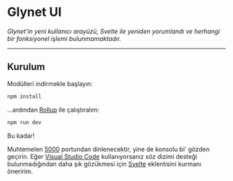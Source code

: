 # Glynet UI
*Glynet'in yeni kullanıcı arayüzü, Svelte ile yeniden yorumlandı ve herhangi bir fonksiyonel işlemi bulunmamaktadır.*

---

## Kurulum

Modülleri indirmekle başlayın:
```bash
npm install
```

...ardından [Rollup](https://rollupjs.org) ile çalıştıralım:
```bash
npm run dev
```
Bu kadar!

Muhtemelen [5000](http://localhost:5000) portundan dinlenecektir, yine de konsolu bi' gözden geçirin.
Eğer [Visual Studio Code](https://code.visualstudio.com/) kullanıyorsanız söz dizimi desteği bulunmadığından daha şık gözükmesi için [Svelte](https://marketplace.visualstudio.com/items?itemName=svelte.svelte-vscode) eklentisini kurmanı öneririm. 


